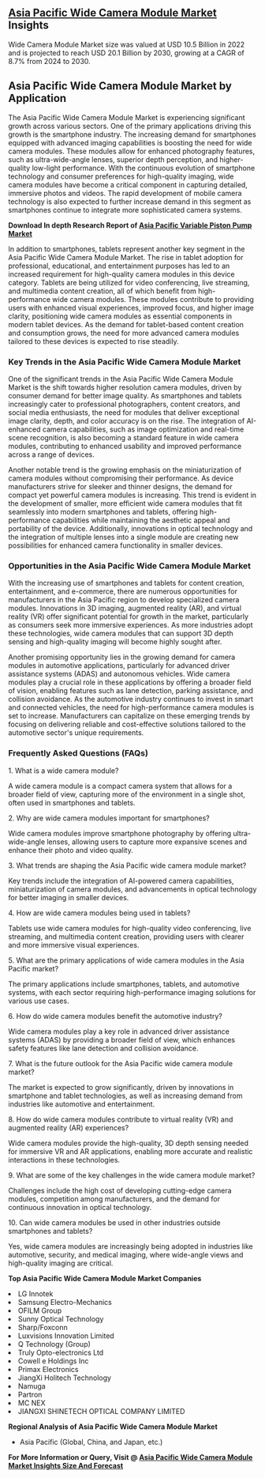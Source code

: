 <h2><a href="https://www.verifiedmarketreports.com/download-sample/?rid=219460&amp;utm_source=Github-Feb&amp;utm_medium=225" target="_blank">Asia Pacific Wide Camera Module Market</a> Insights</h2><p>Wide Camera Module Market size was valued at USD 10.5 Billion in 2022 and is projected to reach USD 20.1 Billion by 2030, growing at a CAGR of 8.7% from 2024 to 2030.</p><p><h2>Asia Pacific Wide Camera Module Market by Application</h2> <p>The Asia Pacific Wide Camera Module Market is experiencing significant growth across various sectors. One of the primary applications driving this growth is the smartphone industry. The increasing demand for smartphones equipped with advanced imaging capabilities is boosting the need for wide camera modules. These modules allow for enhanced photography features, such as ultra-wide-angle lenses, superior depth perception, and higher-quality low-light performance. With the continuous evolution of smartphone technology and consumer preferences for high-quality imaging, wide camera modules have become a critical component in capturing detailed, immersive photos and videos. The rapid development of mobile camera technology is also expected to further increase demand in this segment as smartphones continue to integrate more sophisticated camera systems. <p><strong>Download In depth Research Report of <a href="https://www.verifiedmarketreports.com/download-sample/?rid=236118&amp;utm_source=Pulse-Dec&amp;utm_medium=225" target="_blank">Asia Pacific Variable Piston Pump Market</a></strong></p> In addition to smartphones, tablets represent another key segment in the Asia Pacific Wide Camera Module Market. The rise in tablet adoption for professional, educational, and entertainment purposes has led to an increased requirement for high-quality camera modules in this device category. Tablets are being utilized for video conferencing, live streaming, and multimedia content creation, all of which benefit from high-performance wide camera modules. These modules contribute to providing users with enhanced visual experiences, improved focus, and higher image clarity, positioning wide camera modules as essential components in modern tablet devices. As the demand for tablet-based content creation and consumption grows, the need for more advanced camera modules tailored to these devices is expected to rise steadily. <h3>Key Trends in the Asia Pacific Wide Camera Module Market</h3> <p>One of the significant trends in the Asia Pacific Wide Camera Module Market is the shift towards higher resolution camera modules, driven by consumer demand for better image quality. As smartphones and tablets increasingly cater to professional photographers, content creators, and social media enthusiasts, the need for modules that deliver exceptional image clarity, depth, and color accuracy is on the rise. The integration of AI-enhanced camera capabilities, such as image optimization and real-time scene recognition, is also becoming a standard feature in wide camera modules, contributing to enhanced usability and improved performance across a range of devices.</p> <p>Another notable trend is the growing emphasis on the miniaturization of camera modules without compromising their performance. As device manufacturers strive for sleeker and thinner designs, the demand for compact yet powerful camera modules is increasing. This trend is evident in the development of smaller, more efficient wide camera modules that fit seamlessly into modern smartphones and tablets, offering high-performance capabilities while maintaining the aesthetic appeal and portability of the device. Additionally, innovations in optical technology and the integration of multiple lenses into a single module are creating new possibilities for enhanced camera functionality in smaller devices.</p> <h3>Opportunities in the Asia Pacific Wide Camera Module Market</h3> <p>With the increasing use of smartphones and tablets for content creation, entertainment, and e-commerce, there are numerous opportunities for manufacturers in the Asia Pacific region to develop specialized camera modules. Innovations in 3D imaging, augmented reality (AR), and virtual reality (VR) offer significant potential for growth in the market, particularly as consumers seek more immersive experiences. As more industries adopt these technologies, wide camera modules that can support 3D depth sensing and high-quality imaging will become highly sought after.</p> <p>Another promising opportunity lies in the growing demand for camera modules in automotive applications, particularly for advanced driver assistance systems (ADAS) and autonomous vehicles. Wide camera modules play a crucial role in these applications by offering a broader field of vision, enabling features such as lane detection, parking assistance, and collision avoidance. As the automotive industry continues to invest in smart and connected vehicles, the need for high-performance camera modules is set to increase. Manufacturers can capitalize on these emerging trends by focusing on delivering reliable and cost-effective solutions tailored to the automotive sector's unique requirements.</p> <h3>Frequently Asked Questions (FAQs)</h3> <p>1. What is a wide camera module?</p> <p>A wide camera module is a compact camera system that allows for a broader field of view, capturing more of the environment in a single shot, often used in smartphones and tablets.</p> <p>2. Why are wide camera modules important for smartphones?</p> <p>Wide camera modules improve smartphone photography by offering ultra-wide-angle lenses, allowing users to capture more expansive scenes and enhance their photo and video quality.</p> <p>3. What trends are shaping the Asia Pacific wide camera module market?</p> <p>Key trends include the integration of AI-powered camera capabilities, miniaturization of camera modules, and advancements in optical technology for better imaging in smaller devices.</p> <p>4. How are wide camera modules being used in tablets?</p> <p>Tablets use wide camera modules for high-quality video conferencing, live streaming, and multimedia content creation, providing users with clearer and more immersive visual experiences.</p> <p>5. What are the primary applications of wide camera modules in the Asia Pacific market?</p> <p>The primary applications include smartphones, tablets, and automotive systems, with each sector requiring high-performance imaging solutions for various use cases.</p> <p>6. How do wide camera modules benefit the automotive industry?</p> <p>Wide camera modules play a key role in advanced driver assistance systems (ADAS) by providing a broader field of view, which enhances safety features like lane detection and collision avoidance.</p> <p>7. What is the future outlook for the Asia Pacific wide camera module market?</p> <p>The market is expected to grow significantly, driven by innovations in smartphone and tablet technologies, as well as increasing demand from industries like automotive and entertainment.</p> <p>8. How do wide camera modules contribute to virtual reality (VR) and augmented reality (AR) experiences?</p> <p>Wide camera modules provide the high-quality, 3D depth sensing needed for immersive VR and AR applications, enabling more accurate and realistic interactions in these technologies.</p> <p>9. What are some of the key challenges in the wide camera module market?</p> <p>Challenges include the high cost of developing cutting-edge camera modules, competition among manufacturers, and the demand for continuous innovation in optical technology.</p> <p>10. Can wide camera modules be used in other industries outside smartphones and tablets?</p> <p>Yes, wide camera modules are increasingly being adopted in industries like automotive, security, and medical imaging, where wide-angle views and high-quality imaging are critical.</p> </p><p><strong>Top Asia Pacific Wide Camera Module Market Companies</strong></p><div data-test-id=""><p><li>LG Innotek</li><li> Samsung Electro-Mechanics</li><li> OFILM Group</li><li> Sunny Optical Technology</li><li> Sharp/Foxconn</li><li> Luxvisions Innovation Limited</li><li> Q Technology (Group)</li><li> Truly Opto-electronics Ltd</li><li> Cowell e Holdings Inc</li><li> Primax Electronics</li><li> JiangXi Holitech Technology</li><li> Namuga</li><li> Partron</li><li> MC NEX</li><li> JIANGXI SHINETECH OPTICAL COMPANY LIMITED</li></p><div><strong>Regional Analysis of&nbsp;Asia Pacific Wide Camera Module Market</strong></div><ul><li dir="ltr"><p dir="ltr">Asia Pacific (Global, China, and Japan, etc.)</p></li></ul><p><strong>For More Information or Query, Visit @&nbsp;</strong><strong><a href="https://www.verifiedmarketreports.com/product/wide-camera-module-market/?utm_source=Github-Feb&amp;utm_medium=225" target="_blank">Asia Pacific Wide Camera Module Market Insights Size And Forecast</a></strong></p></div><h2>&nbsp;</h2><div data-test-id="">&nbsp;</div>
